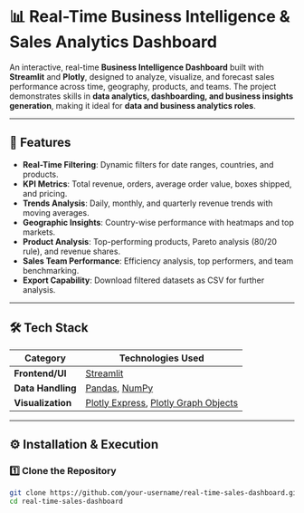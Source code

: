 # 📊 Real-Time Business Intelligence & Sales Analytics Dashboard  

An interactive, real-time **Business Intelligence Dashboard** built with **Streamlit** and **Plotly**, designed to analyze, visualize, and forecast sales performance across time, geography, products, and teams. The project demonstrates skills in **data analytics, dashboarding, and business insights generation**, making it ideal for **data and business analytics roles**.  

---

## 🚀 Features  
- **Real-Time Filtering**: Dynamic filters for date ranges, countries, and products.  
- **KPI Metrics**: Total revenue, orders, average order value, boxes shipped, and pricing.  
- **Trends Analysis**: Daily, monthly, and quarterly revenue trends with moving averages.  
- **Geographic Insights**: Country-wise performance with heatmaps and top markets.  
- **Product Analysis**: Top-performing products, Pareto analysis (80/20 rule), and revenue shares.  
- **Sales Team Performance**: Efficiency analysis, top performers, and team benchmarking.  
- **Export Capability**: Download filtered datasets as CSV for further analysis.  

---

## 🛠️ Tech Stack  

| Category           | Technologies Used |
|--------------------|-------------------|
| **Frontend/UI**    | [Streamlit](https://streamlit.io/) |
| **Data Handling**  | [Pandas](https://pandas.pydata.org/), [NumPy](https://numpy.org/) |
| **Visualization**  | [Plotly Express](https://plotly.com/python/plotly-express/), [Plotly Graph Objects](https://plotly.com/python/graph-objects/) |

---

## ⚙️ Installation & Execution  

### 1️⃣ Clone the Repository  
```bash
git clone https://github.com/your-username/real-time-sales-dashboard.git
cd real-time-sales-dashboard
